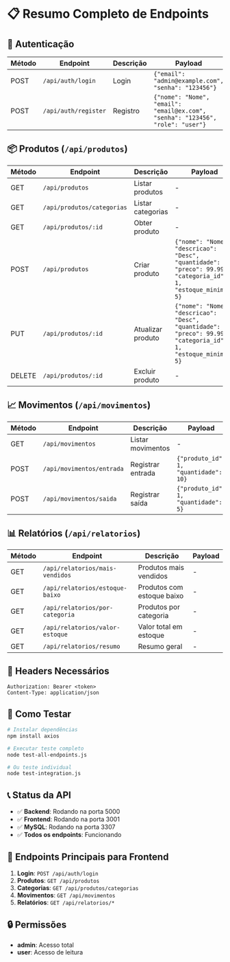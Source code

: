# 📋 Resumo Completo de Endpoints

## 🔐 Autenticação
| Método | Endpoint | Descrição | Payload |
|--------|----------|-----------|---------|
| POST | `/api/auth/login` | Login | `{"email": "admin@example.com", "senha": "123456"}` |
| POST | `/api/auth/register` | Registro | `{"nome": "Nome", "email": "email@ex.com", "senha": "123456", "role": "user"}` |

## 📦 Produtos (`/api/produtos`)
| Método | Endpoint | Descrição | Payload |
|--------|----------|-----------|---------|
| GET | `/api/produtos` | Listar produtos | - |
| GET | `/api/produtos/categorias` | Listar categorias | - |
| GET | `/api/produtos/:id` | Obter produto | - |
| POST | `/api/produtos` | Criar produto | `{"nome": "Nome", "descricao": "Desc", "quantidade": 10, "preco": 99.99, "categoria_id": 1, "estoque_minimo": 5}` |
| PUT | `/api/produtos/:id` | Atualizar produto | `{"nome": "Nome", "descricao": "Desc", "quantidade": 10, "preco": 99.99, "categoria_id": 1, "estoque_minimo": 5}` |
| DELETE | `/api/produtos/:id` | Excluir produto | - |

## 📈 Movimentos (`/api/movimentos`)
| Método | Endpoint | Descrição | Payload |
|--------|----------|-----------|---------|
| GET | `/api/movimentos` | Listar movimentos | - |
| POST | `/api/movimentos/entrada` | Registrar entrada | `{"produto_id": 1, "quantidade": 10}` |
| POST | `/api/movimentos/saida` | Registrar saída | `{"produto_id": 1, "quantidade": 5}` |

## 📊 Relatórios (`/api/relatorios`)
| Método | Endpoint | Descrição | Payload |
|--------|----------|-----------|---------|
| GET | `/api/relatorios/mais-vendidos` | Produtos mais vendidos | - |
| GET | `/api/relatorios/estoque-baixo` | Produtos com estoque baixo | - |
| GET | `/api/relatorios/por-categoria` | Produtos por categoria | - |
| GET | `/api/relatorios/valor-estoque` | Valor total em estoque | - |
| GET | `/api/relatorios/resumo` | Resumo geral | - |

## 🔧 Headers Necessários
```
Authorization: Bearer <token>
Content-Type: application/json
```

## 🚀 Como Testar
```bash
# Instalar dependências
npm install axios

# Executar teste completo
node test-all-endpoints.js

# Ou teste individual
node test-integration.js
```

## 📞 Status da API
- ✅ **Backend**: Rodando na porta 5000
- ✅ **Frontend**: Rodando na porta 3001
- ✅ **MySQL**: Rodando na porta 3307
- ✅ **Todos os endpoints**: Funcionando

## 🎯 Endpoints Principais para Frontend
1. **Login**: `POST /api/auth/login`
2. **Produtos**: `GET /api/produtos`
3. **Categorias**: `GET /api/produtos/categorias`
4. **Movimentos**: `GET /api/movimentos`
5. **Relatórios**: `GET /api/relatorios/*`

## 🔒 Permissões
- **admin**: Acesso total
- **user**: Acesso de leitura 